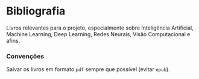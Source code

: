 # Bibliografia

Livros relevantes para o projeto, especialmente sobre Inteligência Artificial, Machine Learning, Deep Learning, Redes Neurais, Visão Computacional e afins.

### Convenções

Salvar os livros em formato `pdf` sempre que possível (evitar `epub`).
